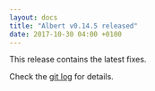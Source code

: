 ```yaml
---
layout: docs
title: "Albert v0.14.5 released"
date: 2017-10-30 04:00 +0100
---
```


This release contains the latest fixes.

Check the [git log](https://github.com/albertlauncher/albert/commits/v0.14.5) for details.
